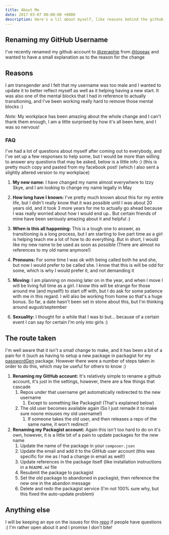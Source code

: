 ```yaml
---
title: About Me
date: 2017-03-07 00:00:00 +0000
description: Here's a lil about myself, like reasons behind the github user rename, plans for the future and more!
---
```


## Renaming my GitHub Username
I've recently renamed my github account to [@zeraphie](https://github.com/zeraphie/) from [@lopeax](https://github.com/lopeax/) and wanted to have a small explanation as to the reason for the change

## Reasons
I am transgender and I felt that my username was too male and I wanted to update it to better reflect myself as well as it helping having a new start. It was also one of the mental blocks that I had in reference to actually transitioning, and I've been working really hard to remove those mental blocks :)

*Note:* My workplace has been amazing about the whole change and I can't thank them enough, I am a little surprised by how it's all been here, and I was so nervous!

### FAQ
I've had a lot of questions about myself after coming out to everybody, and I've set up a few responses to help some, but I would be more than willing to answer any questions that may be asked, below is a little info :) (this is pretty much copy and pasted from my facebook post! (which I also sent a slightly altered version to my workplace)

1. **My new name:** I have changed my name almost everywhere to Izzy Skye, and I am looking to change my name legally in May

2. **How long have I known:** I've pretty much known about this for my entire life, but I didn't really know that it was possible until I was about 20 years old, and it took 3 more years for me to actually go ahead because I was really worried about how I would end up.. But certain friends of mine have been seriously amazing about it and helpful :)

3. **When is this all happening:** This is a tough one to answer, as transitioning is a long process, but I am starting to live part time as a girl is helping teach me a lot of how to do everything. But in short, I would like my new name to be used as soon as possible (There are almost no references to my old name anymore!)

4. **Pronouns:** For some time I was ok with being called both he and she, but now I would prefer to be called she. I know that this is will be odd for some, which is why I would prefer it, and not demanding it

5. **Moving:** I am planning on moving later on in the year, and when I move I will be living full time as a girl. I know this will be strange for those around me (and myself!) to start off with, but I do ask for some patience with me in this regard. I will also be working from home so that's a huge bonus. So far, a date hasn't been set in stone about this, but I'm thinking around august/september

6. **Sexuality:** I thought for a while that I was bi but... because of a certain event I can say for certain I'm only into girls :)

## The route taken
I'm well aware that it isn't a small change to make, and it has been a bit of a pain for it (such as having to setup a new package in packagist for my [passwordGen](https://github.com/zeraphie/passwordGen) package. However there were a number of steps taken in order to do this, which may be useful for others to know :)

1. **Renaming my GitHub account:** It's relatively simple to rename a github account, it's just in the settings, however, there are a few things that cascade
    1. Repos under that username get automatically redirected to the new username
        1. Except to something like Packagist! (That's explained below)
    2. The old user becomes available again (So I just remade it to make sure noone misuses my old username!)
        1. If someone takes the old user, and then releases a repo of the same name, it won't redirect!
2. **Renaming my Packagist account:** Again this isn't too hard to do on it's own, however, it is a little bit of a pain to update packages for the new name
    1. Update the name of the package in your `composer.json`
    2. Update the email and add it to the GitHub user account (this was specific for me as I had a change in email as well!)
    3. Update references in the package itself (like installation instructions in a `README.md` file
    4. Resubmit the package to packagist
    5. Set the old package to abandoned in packagist, then reference the new one in the abandon message
    6. Delete and redo the packagist service (I'm not 100% sure why, but this fixed the auto-update problem)

## Anything else
I will be keeping an eye on the issues for this [repo](https://github.com/lopeax/info/issues) if people have questions :) I'm rather open about it and I promise I don't bite!
